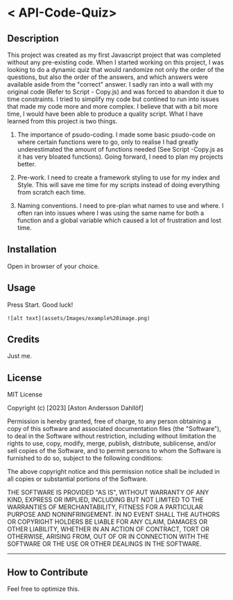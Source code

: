

# < API-Code-Quiz>

## Description

This project was created as my first Javascript project that was completed without any pre-existing code. When I started working on this project, I was looking to do a dynamic quiz that would randomize not only the order of the questions, but also the order of the answers, and which answers were available aside from the "correct" answer. I sadly ran into a wall with my original code (Refer to Script - Copy.js) and was forced to abandon it due to time constraints. I tried to simplify my code but contined to run into issues that
made my code more and more complex. I believe that with a bit more time, I would have been able to produce a quality script. What I have learned from this project is two things.

1. The importance of psudo-coding. I made some basic psudo-code on where certain functions were to go, only to realise I had greatly underestimated the amount of functions needed (See Script -Copy.js as it has very bloated functions). Going forward, I need to plan my projects better.

2. Pre-work. I need to create a framework styling to use for my index and Style. This will save me time for my scripts instead of doing everything from scratch each time.

3. Naming conventions. I need to pre-plan what names to use and where. I often ran into issues where I was using the same name for both a function and a global variable which caused a lot of frustration and lost time.

## Installation

Open in browser of your choice.

## Usage

Press Start. Good luck!

    ![alt text](assets/Images/example%20image.png)


## Credits

Just me.

## License

MIT License

Copyright (c) [2023] [Aston Andersson Dahllöf]

Permission is hereby granted, free of charge, to any person obtaining a copy of this software and associated documentation files (the "Software"), to deal in the Software without restriction, including without limitation the rights to use, copy, modify, merge, publish, distribute, sublicense, and/or sell copies of the Software, and to permit persons to whom the Software is furnished to do so, subject to the following conditions:

The above copyright notice and this permission notice shall be included in all copies or substantial portions of the Software.

THE SOFTWARE IS PROVIDED "AS IS", WITHOUT WARRANTY OF ANY KIND, EXPRESS OR IMPLIED, INCLUDING BUT NOT LIMITED TO THE WARRANTIES OF MERCHANTABILITY, FITNESS FOR A PARTICULAR PURPOSE AND NONINFRINGEMENT. IN NO EVENT SHALL THE AUTHORS OR COPYRIGHT HOLDERS BE LIABLE FOR ANY CLAIM, DAMAGES OR OTHER LIABILITY, WHETHER IN AN ACTION OF CONTRACT, TORT OR OTHERWISE, ARISING FROM, OUT OF OR IN CONNECTION WITH THE SOFTWARE OR THE USE OR OTHER DEALINGS IN THE SOFTWARE.

---

## How to Contribute

Feel free to optimize this.